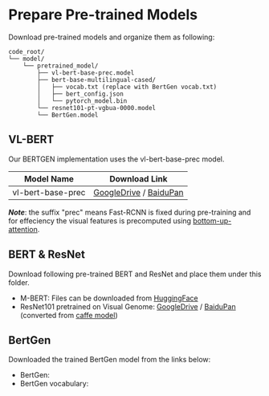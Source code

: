 # Prepare Pre-trained Models
Download pre-trained models and organize them as following:
```
code_root/
└── model/
    └── pretrained_model/
        ├── vl-bert-base-prec.model
        ├── bert-base-multilingual-cased/
        │   ├── vocab.txt (replace with BertGen vocab.txt)
        │   ├── bert_config.json
        │   └── pytorch_model.bin        
        └── resnet101-pt-vgbua-0000.model  
        └── BertGen.model
```


## VL-BERT

Our BERTGEN implementation uses the vl-bert-base-prec model. 

| Model Name         | Download Link    |
| ------------------ | ---------------  |
| vl-bert-base-prec  | [GoogleDrive](https://drive.google.com/file/d/1YBFsyoWwz83VPzbimKymSBxE37gYtfgh/view?usp=sharing) / [BaiduPan](https://pan.baidu.com/s/1SvGbE2cjw8jEGWwSfJBFQQ) |

***Note***: the suffix "prec" means Fast-RCNN is fixed during pre-training and for effeciency the visual features is precomputed using
[bottom-up-attention](https://github.com/peteanderson80/bottom-up-attention). 

## BERT & ResNet

Download following pre-trained BERT and ResNet and place them under this folder.

* M-BERT: Files can be downloaded from [HuggingFace](https://huggingface.co/bert-base-multilingual-cased#)
* ResNet101 pretrained on Visual Genome: 
[GoogleDrive](https://drive.google.com/file/d/1qJYtsGw1SfAyvknDZeRBnp2cF4VNjiDE/view?usp=sharing) / [BaiduPan](https://pan.baidu.com/s/1_yfZG8VqbWmp5Kr9w2DKGQ) 
(converted from [caffe model](https://www.dropbox.com/s/wqada4qiv1dz9dk/resnet101_faster_rcnn_final.caffemodel?dl=1))

## BertGen

Downloaded the trained BertGen model from the links below:

* BertGen: 
* BertGen vocabulary: 